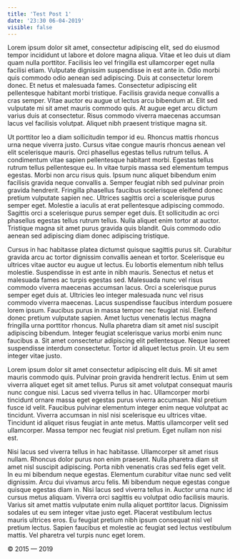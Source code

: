 ```yaml
---
title: 'Test Post 1'
date: '23:30 06-04-2019'
visible: false
---
```


Lorem ipsum dolor sit amet, consectetur adipiscing elit, sed do eiusmod tempor incididunt ut labore et dolore magna aliqua. Vitae et leo duis ut diam quam nulla porttitor. Facilisis leo vel fringilla est ullamcorper eget nulla facilisi etiam. Vulputate dignissim suspendisse in est ante in. Odio morbi quis commodo odio aenean sed adipiscing. Duis at consectetur lorem donec. Et netus et malesuada fames. Consectetur adipiscing elit pellentesque habitant morbi tristique. Facilisis gravida neque convallis a cras semper. Vitae auctor eu augue ut lectus arcu bibendum at. Elit sed vulputate mi sit amet mauris commodo quis. At augue eget arcu dictum varius duis at consectetur. Risus commodo viverra maecenas accumsan lacus vel facilisis volutpat. Aliquet nibh praesent tristique magna sit.

Ut porttitor leo a diam sollicitudin tempor id eu. Rhoncus mattis rhoncus urna neque viverra justo. Cursus vitae congue mauris rhoncus aenean vel elit scelerisque mauris. Orci phasellus egestas tellus rutrum tellus. A condimentum vitae sapien pellentesque habitant morbi. Egestas tellus rutrum tellus pellentesque eu. In vitae turpis massa sed elementum tempus egestas. Morbi non arcu risus quis. Ipsum nunc aliquet bibendum enim facilisis gravida neque convallis a. Semper feugiat nibh sed pulvinar proin gravida hendrerit. Fringilla phasellus faucibus scelerisque eleifend donec pretium vulputate sapien nec. Ultrices sagittis orci a scelerisque purus semper eget. Molestie a iaculis at erat pellentesque adipiscing commodo. Sagittis orci a scelerisque purus semper eget duis. Et sollicitudin ac orci phasellus egestas tellus rutrum tellus. Nulla aliquet enim tortor at auctor. Tristique magna sit amet purus gravida quis blandit. Quis commodo odio aenean sed adipiscing diam donec adipiscing tristique.

Cursus in hac habitasse platea dictumst quisque sagittis purus sit. Curabitur gravida arcu ac tortor dignissim convallis aenean et tortor. Scelerisque eu ultrices vitae auctor eu augue ut lectus. Eu lobortis elementum nibh tellus molestie. Suspendisse in est ante in nibh mauris. Senectus et netus et malesuada fames ac turpis egestas sed. Malesuada nunc vel risus commodo viverra maecenas accumsan lacus. Orci a scelerisque purus semper eget duis at. Ultricies leo integer malesuada nunc vel risus commodo viverra maecenas. Lacus suspendisse faucibus interdum posuere lorem ipsum. Faucibus purus in massa tempor nec feugiat nisl. Eleifend donec pretium vulputate sapien. Amet luctus venenatis lectus magna fringilla urna porttitor rhoncus. Nulla pharetra diam sit amet nisl suscipit adipiscing bibendum. Integer feugiat scelerisque varius morbi enim nunc faucibus a. Sit amet consectetur adipiscing elit pellentesque. Neque laoreet suspendisse interdum consectetur. Tortor id aliquet lectus proin. Ut eu sem integer vitae justo.

Lorem ipsum dolor sit amet consectetur adipiscing elit duis. Mi sit amet mauris commodo quis. Pulvinar proin gravida hendrerit lectus. Enim ut sem viverra aliquet eget sit amet tellus. Purus sit amet volutpat consequat mauris nunc congue nisi. Lacus sed viverra tellus in hac. Ullamcorper morbi tincidunt ornare massa eget egestas purus viverra accumsan. Nisl pretium fusce id velit. Faucibus pulvinar elementum integer enim neque volutpat ac tincidunt. Viverra accumsan in nisl nisi scelerisque eu ultrices vitae. Tincidunt id aliquet risus feugiat in ante metus. Mattis ullamcorper velit sed ullamcorper. Massa tempor nec feugiat nisl pretium. Eget nullam non nisi est.

Nisi lacus sed viverra tellus in hac habitasse. Ullamcorper sit amet risus nullam. Rhoncus dolor purus non enim praesent. Nulla pharetra diam sit amet nisl suscipit adipiscing. Porta nibh venenatis cras sed felis eget velit. In eu mi bibendum neque egestas. Elementum curabitur vitae nunc sed velit dignissim. Arcu dui vivamus arcu felis. Mi bibendum neque egestas congue quisque egestas diam in. Nisi lacus sed viverra tellus in. Auctor urna nunc id cursus metus aliquam. Viverra orci sagittis eu volutpat odio facilisis mauris. Varius sit amet mattis vulputate enim nulla aliquet porttitor lacus. Dignissim sodales ut eu sem integer vitae justo eget. Placerat vestibulum lectus mauris ultrices eros. Eu feugiat pretium nibh ipsum consequat nisl vel pretium lectus. Sapien faucibus et molestie ac feugiat sed lectus vestibulum mattis. Vel pharetra vel turpis nunc eget lorem.

© 2015 — 2019
